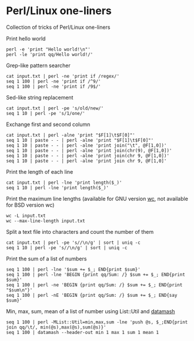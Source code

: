 Perl/Linux one-liners
======

Collection of tricks of Perl/Linux one-liners

Print hello world

    perl -e 'print "Hello world!\n"'
    perl -le 'print qq/Hello world!/'

Grep-like pattern searcher

    cat input.txt | perl -ne 'print if /regex/'
    seq 1 100 | perl -ne 'print if /^9/'
    seq 1 100 | perl -ne 'print if /9$/'

Sed-like string replacement

    cat input.txt | perl -pe 's/old/new/'
    seq 1 10 | perl -pe 's/1/one/'

Exchange first and second column

    cat input.txt | perl -alne 'print "$F[1]\t$F[0]"'
    seq 1 10 | paste - - | perl -alne 'print "$F[1]\t$F[0]"'
    seq 1 10 | paste - - | perl -alne 'print join("\t", @F[1,0])'
    seq 1 10 | paste - - | perl -alne 'print join(chr(9), @F[1,0])'
    seq 1 10 | paste - - | perl -alne 'print join(chr 9, @F[1,0])'
    seq 1 10 | paste - - | perl -alne 'print join chr 9, @F[1,0]'

Print the length of each line

    cat input.txt | perl -lne 'print length($_)'
    seq 1 10 | perl -lne 'print length($_)'

Print the maximum line lengths (available for GNU version 
[wc](https://www.gnu.org/software/coreutils/manual/html_node/wc-invocation.html), 
not available for BSD version wc)

    wc -L input.txt
    wc --max-line-length input.txt

Split a text file into characters and count the number of them

    cat input.txt | perl -pe 's//\n/g' | sort | uniq -c
    seq 1 10 | perl -pe 's//\n/g' | sort | uniq -c

Print the sum of a list of numbers

    seq 1 100 | perl -lne '$sum += $_; END{print $sum}'
    seq 1 100 | perl -lne 'BEGIN {print qq/Sum: /} $sum += $_; END{print $sum}'
    seq 1 100 | perl -ne 'BEGIN {print qq/Sum: /} $sum += $_; END{print "$sum\n"}'
    seq 1 100 | perl -nE 'BEGIN {print qq/Sum: /} $sum += $_; END{say $sum}'

Min, max, sum, mean of a list of number using List::Util and [datamash](http://www.gnu.org/software/datamash/)

    seq 1 100 | perl -MList::Util=min,max,sum -lne 'push @s, $_;END{print join qq/\t/, min(@s),max(@s),sum(@s)}'
    seq 1 100 | datamash --header-out min 1 max 1 sum 1 mean 1

